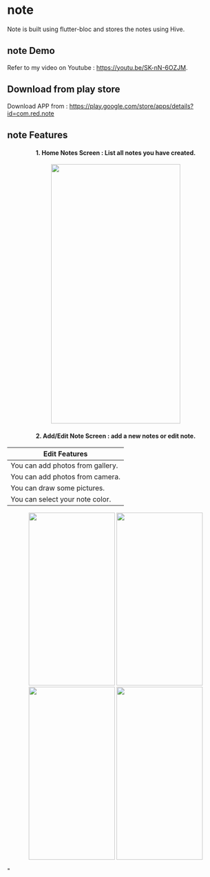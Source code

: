 # note

Note is built using flutter-bloc and stores the notes using Hive.

## note Demo
Refer to my video on Youtube : https://youtu.be/SK-nN-6OZJM.

## Download from play store
Download APP from : https://play.google.com/store/apps/details?id=com.red.note

## note Features

<h4 align="center">
1. Home Notes Screen : List all notes you have created.
</h4>

  

<p align="center">
 <img src="https://user-images.githubusercontent.com/90501505/156221523-e3241e48-edac-4a1b-a941-d26a6693a268.jpg" width="300" height="600">  
</p>

<h4 align="center">
2. Add/Edit Note Screen : add a new notes or edit note.
</h4>

<table align="center">
 <thead>
  <tr>
   <th> Edit Features </th>
  </tr>
 </thead>
 <tbody>
  <tr><td>You can add photos from gallery.</td></tr>
  <tr><td>You can add photos from camera.</td></tr>
  <tr><td>You can draw some pictures.</td></tr>
  <tr><td>You can select your note color.</td></tr>
</table>

   
<p align="center">
 <img src="https://user-images.githubusercontent.com/90501505/156223097-040ab2ee-87fc-4158-9394-83fa58dea820.jpg" width="200" height="400"> 
 <img src="https://user-images.githubusercontent.com/90501505/156224173-c6bfd92b-4c4b-43c1-ab6b-e20b843bdde6.jpg" width="200" height="400">
 <img src="https://user-images.githubusercontent.com/90501505/156228002-366cb525-fc72-4ab5-b0a9-3a2f7762c956.jpg" width="200" height="400">
 <img src="https://user-images.githubusercontent.com/90501505/156224420-1e428068-fd9d-4fdf-a0b1-e0ef3749340f.jpg" width="200" height="400">
</p>"
